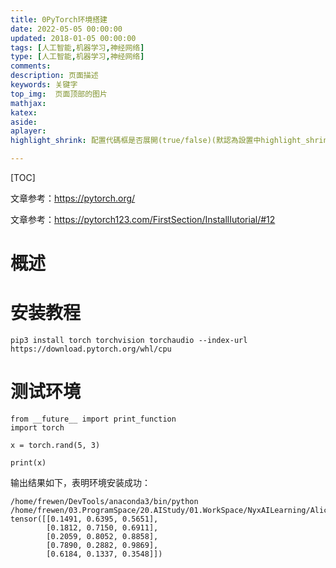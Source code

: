```yaml
---
title: 0PyTorch环境搭建
date: 2022-05-05 00:00:00
updated: 2018-01-05 00:00:00
tags: [人工智能,机器学习,神经网络]
type: [人工智能,机器学习,神经网络]
comments:
description: 页面描述
keywords: 关键字
top_img:  页面顶部的图片
mathjax:
katex:
aside: 
aplayer:
highlight_shrink: 配置代碼框是否展開(true/false)(默認為設置中highlight_shrink的配置)

---
```


[TOC]

文章参考：https://pytorch.org/

文章参考：https://pytorch123.com/FirstSection/InstallIutorial/#12

# 概述







# 安装教程

```
pip3 install torch torchvision torchaudio --index-url https://download.pytorch.org/whl/cpu
```





# 测试环境

```
from __future__ import print_function
import torch

x = torch.rand(5, 3)

print(x)
```

输出结果如下，表明环境安装成功：

```
/home/frewen/DevTools/anaconda3/bin/python /home/frewen/03.ProgramSpace/20.AIStudy/01.WorkSpace/NyxAILearning/AlicePyTorch/main.py 
tensor([[0.1491, 0.6395, 0.5651],
        [0.1812, 0.7150, 0.6911],
        [0.2059, 0.8052, 0.8858],
        [0.7890, 0.2882, 0.9869],
        [0.6184, 0.1337, 0.3548]])
```

